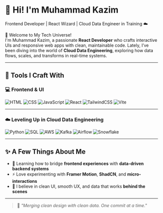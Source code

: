 # 🚀 Hi! I'm Muhammad Kazim  
Frontend Developer | React Wizard | Cloud Data Engineer in Training ☁️  

👋 Welcome to My Tech Universe!  
I'm Muhammad Kazim, a passionate **React Developer** who crafts interactive UIs and responsive web apps with clean, maintainable code. Lately, I’ve been diving into the world of **Cloud Data Engineering**, exploring how data flows, scales, and transforms in real-time systems.  

---

## 🧰 Tools I Craft With

### 💻 Frontend & UI
![HTML](https://img.shields.io/badge/HTML5-E34F26?style=for-the-badge&logo=html5&logoColor=white)
![CSS](https://img.shields.io/badge/CSS3-1572B6?style=for-the-badge&logo=css3&logoColor=white)
![JavaScript](https://img.shields.io/badge/JavaScript-F7DF1E?style=for-the-badge&logo=javascript&logoColor=black)
![React](https://img.shields.io/badge/React-20232A?style=for-the-badge&logo=react&logoColor=61DAFB)
![TailwindCSS](https://img.shields.io/badge/Tailwind-06B6D4?style=for-the-badge&logo=tailwindcss&logoColor=white)
![Vite](https://img.shields.io/badge/Vite-646CFF?style=for-the-badge&logo=vite&logoColor=white)

---

### ☁️ Leveling Up in Cloud Data Engineering
![Python](https://img.shields.io/badge/Python-3776AB?style=for-the-badge&logo=python&logoColor=white)
![SQL](https://img.shields.io/badge/SQL-4479A1?style=for-the-badge&logo=mysql&logoColor=white)
![AWS](https://img.shields.io/badge/AWS-232F3E?style=for-the-badge&logo=amazon-aws&logoColor=white)
![Kafka](https://img.shields.io/badge/Kafka-231F20?style=for-the-badge&logo=apache-kafka&logoColor=white)
![Airflow](https://img.shields.io/badge/Airflow-017CEE?style=for-the-badge&logo=apache-airflow&logoColor=white)
![Snowflake](https://img.shields.io/badge/Snowflake-56B9EB?style=for-the-badge&logo=snowflake&logoColor=white)

---

## ✨ A Few Things About Me
- 🧠 Learning how to bridge **frontend experiences** with **data-driven backend systems**  
- ⚡ Love experimenting with **Framer Motion**, **ShadCN**, and **micro-interactions**  
- 🎯 I believe in clean UI, smooth UX, and data that works **behind the scenes**  

---

> 💬 *"Merging clean design with clean data. One commit at a time."*

